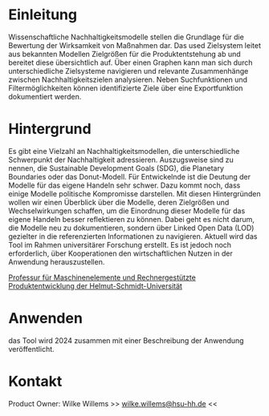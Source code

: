 # Einleitung

Wissenschaftliche Nachhaltigkeitsmodelle stellen die Grundlage für die Bewertung der Wirksamkeit von Maßnahmen dar. Das used Zielsystem leitet aus bekannten Modellen Zielgrößen für die Produktentstehung ab und bereitet diese übersichtlich auf. Über einen Graphen kann man sich durch unterschiedliche Zielsysteme navigieren und relevante Zusammenhänge zwischen Nachhaltigkeitszielen analysieren. Neben Suchfunktionen und Filtermöglichkeiten können identifizierte Ziele über eine Exportfunktion dokumentiert werden.

# Hintergrund

Es gibt eine Vielzahl an Nachhaltigkeitsmodellen, die unterschiedliche Schwerpunkt der Nachhaltigkeit adressieren. Auszugsweise sind zu nennen, die Sustainable Development Goals (SDG), die Planetary Boundaries oder das Donut-Modell. Für Entwickelnde ist die Deutung der Modelle für das eigene Handeln sehr schwer. Dazu kommt noch, dass einige Modelle politische Kompromisse darstellen. 
Mit diesen Hintergründen wollen wir einen Überblick über die Modelle, deren Zielgrößen und Wechselwirkungen schaffen, um die Einordnung dieser Modelle für das eigene Handeln besser reflektieren zu können. Dabei geht es nicht darum, die Modelle neu zu dokumentieren, sondern über Linked Open Data (LOD) gezielter in die referenzierten Informationen zu navigieren. Aktuell wird das Tool im Rahmen universitärer Forschung erstellt. Es ist jedoch noch erforderlich, über Kooperationen den wirtschaftlichen Nutzen in der Anwendung herauszustellen.

[Professur für Maschinenelemente und Rechnergestützte Produktentwicklung der Helmut-Schmidt-Universität](https://www.hsu-hh.de/mrp/)

# Anwenden

das Tool wird 2024 zusammen mit einer Beschreibung der Anwendung veröffentlicht.

# Kontakt

Product Owner: Wilke Willems >> [wilke.willems@hsu-hh.de](mailto:wilke.willems@hsu-hh.de) <<
